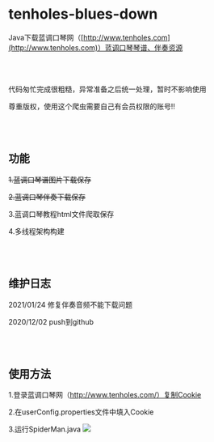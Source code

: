 # tenholes-blues-down

Java下载蓝调口琴网（[http://www.tenholes.com](http://www.tenholes.com)）蓝调口琴琴谱、伴奏资源

<br>

<br>

代码匆忙完成很粗糙，异常准备之后统一处理，暂时不影响使用

尊重版权，使用这个爬虫需要自己有会员权限的账号!!

<br>

<br>

## 功能

~~1.蓝调口琴谱图片下载保存~~

~~2.蓝调口琴伴奏下载保存~~

3.蓝调口琴教程html文件爬取保存

4.多线程架构构建

<br>

<br>

## 维护日志
2021/01/24 修复伴奏音频不能下载问题  

2020/12/02 push到github

<br>

<br>

## 使用方法

1.登录蓝调口琴网（http://www.tenholes.com/）复制Cookie

2.在userConfig.properties文件中填入Cookie

3.运行SpiderMan.java
<img src="https://s3.ax1x.com/2021/01/24/sbRJC8.png"></img>
